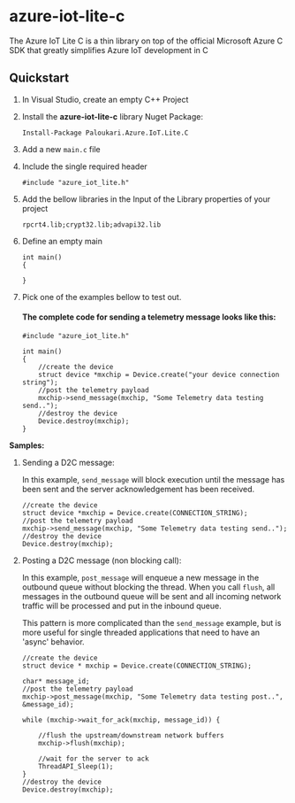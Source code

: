 # azure-iot-lite-c
The Azure IoT Lite C is a thin library on top of the official Microsoft Azure C SDK that greatly simplifies Azure IoT development in C

## Quickstart

1. In Visual Studio, create an empty C++ Project
1. Install the **azure-iot-lite-c** library Nuget Package:

	`Install-Package Paloukari.Azure.IoT.Lite.C`
1. Add a new `main.c` file 
1. Include the single required header

	`#include "azure_iot_lite.h"`

1. Add the bellow libraries in the Input of the Library properties of your project

    `rpcrt4.lib;crypt32.lib;advapi32.lib`
1. Define an empty main
    ```
	int main()
	{

	}
	```
1. Pick one of the examples bellow to test out. 
	#### The complete code for sending a telemetry message looks like this:
		
	```
	#include "azure_iot_lite.h"

	int main()
	{
		//create the device
		struct device *mxchip = Device.create("your device connection string");
		//post the telemetry payload
		mxchip->send_message(mxchip, "Some Telemetry data testing send..");
		//destroy the device
		Device.destroy(mxchip);
	}
	```
	
**Samples:**

1. Sending a D2C message:

   In this example, `send_message` will block execution until the message has been sent and the server acknowledgement has been received.

    ```
    //create the device
	struct device *mxchip = Device.create(CONNECTION_STRING);
	//post the telemetry payload
	mxchip->send_message(mxchip, "Some Telemetry data testing send..");
    //destroy the device
	Device.destroy(mxchip);
    ```

   
1. Posting a D2C message (non blocking call):

   In this example, `post_message` will enqueue a new message in the outbound queue without blocking the thread. When you call `flush`, all messages in the outbound queue will be sent and all incoming network traffic will be processed and put in the inbound queue.
   
   This pattern is more complicated than the `send_message` example, but is more useful for single threaded applications that need to have an 'async' behavior.

    ```
    //create the device
	struct device * mxchip = Device.create(CONNECTION_STRING);

	char* message_id;
	//post the telemetry payload
	mxchip->post_message(mxchip, "Some Telemetry data testing post..", &message_id);
	
	while (mxchip->wait_for_ack(mxchip, message_id)) {

		//flush the upstream/downstream network buffers
		mxchip->flush(mxchip);

		//wait for the server to ack
		ThreadAPI_Sleep(1);
	}
    //destroy the device
	Device.destroy(mxchip);
    ```